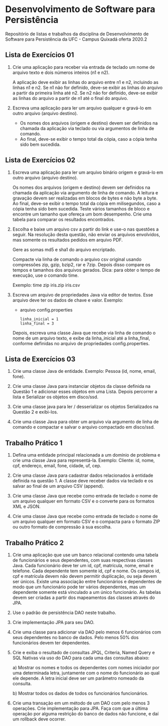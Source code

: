# Desenvolvimento de Software para Persistência
Repositório de listas e trabalhos da disciplina de Desenvolvimento de Software para Persistência da UFC - Campus Quixadá oferta 2020.2

## Lista de Exercícios 01
1. Crie uma aplicação para receber via entrada de teclado um nome de arquivo texto e dois números inteiros (n1 e n2). 

    A aplicação deve exibir as linhas do arquivo entre n1 e n2, incluindo as linhas n1 e n2. Se n1 não for definido, deve-se exibir as linhas do arquivo a partir da primeira linha até n2. Se n2 não for definido, deve-se exibir as linhas do arquivo a partir de n1 até o final do arquivo.

2. Escreva uma aplicação para ler um arquivo qualquer e gravá-lo em outro arquivo (arquivo destino).
    - Os nomes dos arquivos (origem e destino) devem ser definidos na chamada da aplicação via teclado ou via argumentos de linha de comando.
    - Ao final, deve-se exibir o tempo total da cópia, caso a cópia tenha sido bem sucedida.

## Lista de Exercícios 02
1. Escreva uma aplicação para ler um arquivo binário origem e gravá-lo em outro arquivo (arquivo destino).

    Os nomes dos arquivos (origem e destino) devem ser definidos na chamada da aplicação via argumento de linha de comando.
    A leitura e gravação devem ser realizadas em blocos de bytes e não byte a byte.
    Ao final, deve-se exibir o tempo total da cópia em milisegundos, caso a cópia tenha sido bem sucedida.
    Teste vários tamanhos de bloco e encontre um tamanho que ofereça um bom desempenho. Crie uma tabela para comparar os resultados encontrados.
    
2. Escolha e baixe um arquivo csv a partir do link e use-o nas questões a seguir. Na resolução desta questão, não enviar os arquivos envolvidos, mas somente os resultados pedidos em arquivo PDF.

    Gere as somas md5 e sha1 do arquivo encriptado. 

    Compacte via linha de comando o arquivo csv original usando compressões zip, gzip, bzip2, rar e 7zip. Depois disso compare os tempos e tamanhos dos arquivos gerados. Dica: para obter o tempo de execução, use o comando time.
    
    Exemplo: time zip iris.zip iris.csv

3. Escreva um arquivo de propriedades Java via editor de textos. Esse arquivo deve ter os dados de chave e valor. Exemplo:
   
    - arquivo config.properties
        ```
        linha_inicial = 1
        linha_final = 3
        ```
    Depois, escreva uma classe Java que recebe via linha de comando o nome de um arquivo texto, e exibe da linha_inicial até a linha_final, conforme definidas no arquivo de propriedades config.properties.
    
## Lista de Exercícios 03
1. Crie uma classe Java de entidade. Exemplo: Pessoa (id, nome, email, fone).

2. Crie uma classe Java para instanciar objetos da classe definida na Questão 1 e adicionar esses objetos em uma Lista. Depois percorrer a lista e Serializar os objetos em disco/ssd.

3. Crie uma classe java para ler / desserializar os objetos Serializados na Questão 2 e exibi-los.

4. Crie uma classe Java para obter um arquivo via argumento de linha de comando e compactar e salvar o arquivo compactado em disco/ssd.

## Trabalho Prático 1
1. Defina uma entidade principal relacionada a um domínio de problema e crie uma classe Java para representá-la.
Exemplo: Cliente: id, nome, cpf, endereço, email, fone, cidade, uf, cep.

2. Crie uma classe Java para cadastrar dados relacionados à entidade definida na questão 1. A classe deve receber dados via teclado e os salvar ao final de um arquivo CSV (append).

3. Crie uma classe Java que recebe como entrada de teclado o nome de um arquivo qualquer em formato CSV e o converte para os formatos XML e JSON.

4. Crie uma classe Java que recebe como entrada de teclado o nome de um arquivo qualquer em formato CSV e o compacta para o formato ZIP ou outro formato de compressão à sua escolha.

## Trabalho Prático 2
1. Crie uma aplicação que use um banco relacional contendo uma tabela de funcionários e seus dependentes, com suas respectivas classes Java. Cada funcionário deve ter um id, cpf, matrícula, nome, email e telefone. Cada dependente tem somente id, cpf e nome. Os campos id, cpf e matrícula devem não devem permitir duplicação, ou seja devem ser únicos. Existe uma associação entre funcionários e dependentes de modo que um funcionário pode ter vários dependentes, mas um dependente somente está vinculado a um único funcionário. As tabelas devem ser criadas a partir dos mapeamentos das classes através do JPA. 

2. Use o padrão de persistência DAO neste trabalho.

3. Crie implementação JPA para seu DAO.

4. Crie uma classe para adicionar via DAO pelo menos 6 funcionários com seus dependentes no banco de dados. Pelo menos 50% dos funcionários devem ter dependentes.

5. Crie e exiba o resultado de consultas JPQL, Criteria, Named Query e SQL Nativas via uso do DAO para cada uma das consultas abaixo:

    a) Mostrar os nomes e todos os dependentes com nomes iniciador por uma determinada letra, juntamente com o nome do funcionário ao qual ele depende. A letra inicial deve ser um parâmetro nomeado da consulta.
    
    b) Mostrar todos os dados de todos os funcionários funcionários.

6. Crie uma transação em um método de um DAO com pelo menos 3 operações. Crie implementação para JPA. Faça com que a última operação por alguma restrição do banco de dados não funcione, e daí um rollback deve ocorrer.